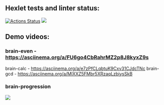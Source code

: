 ## Hexlet tests and linter status:
[![Actions Status](https://github.com/vladivis/frontend-project-44/workflows/hexlet-check/badge.svg)](https://github.com/vladivis/frontend-project-44/actions)
<a href="https://codeclimate.com/github/vladivis/frontend-project-44/maintainability"><img src="https://api.codeclimate.com/v1/badges/847987ed8cd8537d0948/maintainability" /></a>

## Demo videos:
### brain-even - https://asciinema.org/a/FU6go4CbRahrMZ2p8J8kyxZ9s
brain-calc - https://asciinema.org/a/e7zPfCLqbtuK9Cxv31CJdcTNc
brain-gcd - https://asciinema.org/a/MlXXZ5FMbr5XRzaqLzbiysSkB

### brain-progression
<a href="https://asciinema.org/a/FJsPWUVY20FVN29E7smRUSazo" target="_blank"><img src="https://asciinema.org/a/FJsPWUVY20FVN29E7smRUSazo.svg" /></a>